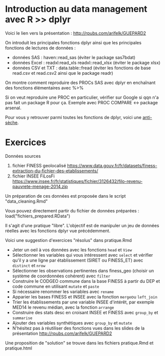 # Introduction au data management avec R >> dplyr

Voici le lien vers la présentation : http://rpubs.com/arifelk/GUEPARD2

On introduit les principales fonctions dplyr ainsi que les principales fonctions de lectures de données : 
- données SAS : haven::read_sas (éviter le package sas7bdat)
- données Excel : readxl:read_xls readxl::read_xlsx (éviter le package xlsx)
- données CSV et TXT : data.table::fread (éviter les fonctions de base read.csv et read.csv2 ainsi que le package readr)

On montre comment reproduire des PROCs SAS avec dplyr en enchaînant des fonctions élémentaires avec %>%

Si on veut reproduire une PROC en particulier, vérifier sur Google si qqn n'a pas fait un package R pour ça. Exemple avec PROC COMPARE <-> package arsenal.

Pour vous y retrouver parmi toutes les fonctions de dplyr, voici une <a href="https://www.rstudio.com/wp-content/uploads/2016/01/data-wrangling-french.pdf"> anti-sèche</a>.

# Exercices

Données sources
1) fichier FINESS geolocalisé
  https://www.data.gouv.fr/fr/datasets/finess-extraction-du-fichier-des-etablissements/
2) fichier INSEE FiLosFi
  https://www.insee.fr/fr/statistiques/fichier/3126432/filo-revenu-pauvrete-menage-2014.zip

Un préparation de ces données est proposée dans le script
"data_cleaning.Rmd"

Vous pouvez directement partir du fichier de données préparées :
load("fichiers_prepared.RData")

Il s'agit d'une pratique "libre". L'objectif est de manipuler un jeu de données réelles avec les fonctions dplyr vue précédemment.

Voici une suggestion d'exercices "résolus" dans pratique.Rmd 
- Jeter un oeil à vos données avec les fonctions `head` et `View`
- Sélectionner les variables qui vous intéressent avec `select` et vérifier qu'il y a une ligne par établissement (SIRET ou FINESS_ET) avec `distinct` et `nrow`
- Sélectionner les observations pertinentes dans finess_geo (choisir un système de coordonnées cohérent) avec `filter`
- Construire le CODGEO commune dans la base FINESS à partir du DEP et code commune en utilisant `mutate` et `paste`
- Si nécessaire renommer les variables avec `rename`
- Apparier les bases FINESS et INSEE avec la fonction `merge`ou `left_join`
- Trier les établissements par une variable INSEE d'intérêt, par exemple MED14 le revenu médian, avec la fonction `arrange`
- Construire des stats desc en croisant INSEE et FINESS avec `group_by` et `summarise`
- Ajouter des variables synthétiques avec `group_by` et `mutate`
- N'hésitez pas à réutiliser des fonctions vues dans les slides de la présentation http://rpubs.com/arifelk/GUEPARD2

Une proposition de "solution" se trouve dans les fichiers pratique.Rmd et pratique.html

